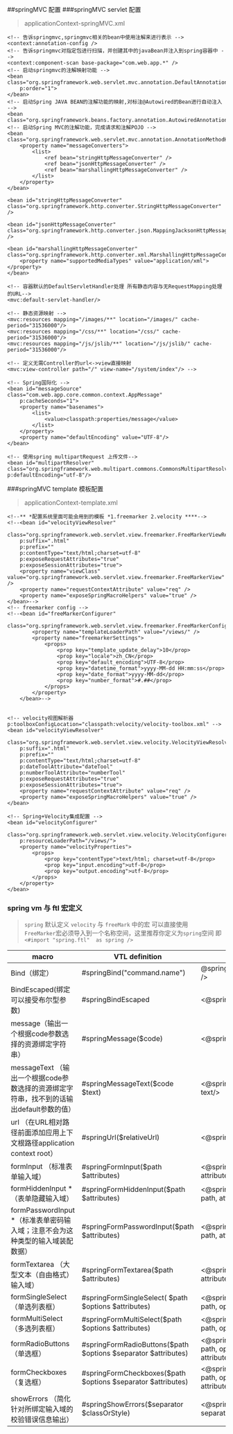 ##springMVC 配置
###springMVC  servlet 配置
>applicationContext-springMVC.xml

~~~~
<!-- 告诉springmvc,springmvc相关的bean中使用注解来进行表示 -->
<context:annotation-config />
<!-- 告诉springmvc对指定包进行扫描，并创建其中的javaBean并注入到spring容器中 -->
<context:component-scan base-package="com.web.app.*" />
<!-- 启动springmvc的注解映射功能 -->
<bean class="org.springframework.web.servlet.mvc.annotation.DefaultAnnotationHandlerMapping"
	p:order="1">
</bean>
<!-- 启动Spring JAVA BEAN的注解功能的映射,对标注@Autowired的Bean进行自动注入   -->
<bean class="org.springframework.beans.factory.annotation.AutowiredAnnotationBeanPostProcessor"/>
<!-- 启动Spring MVC的注解功能，完成请求和注解POJO -->
<bean class="org.springframework.web.servlet.mvc.annotation.AnnotationMethodHandlerAdapter">
	<property name="messageConverters">
		<list>
			<ref bean="stringHttpMessageConverter" />
			<ref bean="jsonHttpMessageConverter" />
			<ref bean="marshallingHttpMessageConverter" />
		</list>
	</property>
</bean>

<bean id="stringHttpMessageConverter" class="org.springframework.http.converter.StringHttpMessageConverter" /> 

<bean id="jsonHttpMessageConverter" class="org.springframework.http.converter.json.MappingJacksonHttpMessageConverter" />

<bean id="marshallingHttpMessageConverter" class="org.springframework.http.converter.xml.MarshallingHttpMessageConverter">
	<property name="supportedMediaTypes" value="application/xml"></property>
</bean>

<!-- 容器默认的DefaultServletHandler处理 所有静态内容与无RequestMapping处理的URL-->	
<mvc:default-servlet-handler/>

<!-- 静态资源映射 -->
<mvc:resources mapping="/images/**" location="/images/" cache-period="31536000"/>
<mvc:resources mapping="/css/**" location="/css/" cache-period="31536000"/>
<mvc:resources mapping="/js/jslib/**" location="/js/jslib/" cache-period="31536000"/>

<!-- 定义无需Controller的url<->view直接映射
<mvc:view-controller path="/" view-name="/system/index"/> -->

<!-- Spring国际化 -->  
<bean id="messageSource" class="com.web.app.core.common.context.AppMessage"
	p:cacheSeconds="1">
	<property name="basenames">  
		<list>  
			<value>classpath:properties/message</value>
		</list>  
	</property> 
	<property name="defaultEncoding" value="UTF-8"/>
</bean>

<!-- 使用spring multipartRequest 上传文件-->
<bean id="multipartResolver" class="org.springframework.web.multipart.commons.CommonsMultipartResolver" p:defaultEncoding="utf-8"/>

~~~~

###springMVC template 模板配置
>applicationContext-template.xml

~~~~~
<!--** *配置系统里面可能会用到的模板 *1.freemarker 2.velocity ****-->
<!--<bean id="velocityViewResolver"
	class="org.springframework.web.servlet.view.freemarker.FreeMarkerViewResolver"
	p:suffix=".html" 
	p:prefix="" 
	p:contentType="text/html;charset=utf-8"
	p:exposeRequestAttributes="true" 
	p:exposeSessionAttributes="true">
	<property name="viewClass" value="org.springframework.web.servlet.view.freemarker.FreeMarkerView" />
	<property name="requestContextAttribute" value="req" />
	<property name="exposeSpringMacroHelpers" value="true" />
</bean>-->
<!-- freemarker config -->
<!--<bean id="freeMarkerConfigurer"
		class="org.springframework.web.servlet.view.freemarker.FreeMarkerConfigurer">
		<property name="templateLoaderPath" value="/views/" />
		<property name="freemarkerSettings">
			<props>
				<prop key="template_update_delay">10</prop>
				<prop key="locale">zh_CN</prop>
				<prop key="default_encoding">UTF-8</prop>
				<prop key="datetime_format">yyyy-MM-dd HH:mm:ss</prop>
				<prop key="date_format">yyyy-MM-dd</prop>
				<prop key="number_format">#.##</prop>
			</props>
		</property>
	</bean>-->


<!-- velocity视图解析器 p:toolboxConfigLocation="classpath:velocity/velocity-toolbox.xml" -->
<bean id="velocityViewResolver"
	class="org.springframework.web.servlet.view.velocity.VelocityViewResolver"
	p:suffix=".html" 
	p:prefix="" 
	p:contentType="text/html;charset=utf-8"
	p:dateToolAttribute="dateTool" 
	p:numberToolAttribute="numberTool"
	p:exposeRequestAttributes="true" 
	p:exposeSessionAttributes="true">
	<property name="requestContextAttribute" value="req" />
	<property name="exposeSpringMacroHelpers" value="true" />
</bean>

<!-- Spring+Velocity集成配置 -->
<bean id="velocityConfigurer"
	class="org.springframework.web.servlet.view.velocity.VelocityConfigurer"
	p:resourceLoaderPath="/views/">
	<property name="velocityProperties">
		<props>
			<prop key="contentType">text/html; charset=utf-8</prop>
			<prop key="input.encoding">utf-8</prop>
			<prop key="output.encoding">utf-8</prop>
		</props>
	</property>
</bean>
~~~~~



### spring vm 与 ftl 宏定义
>`spring` 默认定义 `velocity` 与 `freeMark` 中的宏 可以直接使用   
>`FreeMarker`宏必须导入到一个名称空间，这里推荐你定义为`spring`空间 即`<#import "spring.ftl"  as spring />`

| macro |VTL definition  | FTL definition |
|--|--|--|
|Bind（绑定）|#springBind("command.name")|@spring.bind"command.name" />|
|BindEscaped(绑定 可以接受布尔型参数)|#springBindEscaped | <@spring.bindEscaped>|
|message（输出一个根据code参数选择的资源绑定字符串）|#springMessage($code)|<@spring.message code/>|
|messageText （输出一个根据code参数选择的资源绑定字符串，找不到的话输出default参数的值）|#springMessageText($code $text) |<@spring.messageText code, text/>|
|url （在URL相对路径前面添加应用上下文根路径application context root）|#springUrl($relativeUrl)|<@spring.url relativeUrl/>|
|formInput （标准表单输入域）|#springFormInput($path $attributes)|<@spring.formInput path, attributes, fieldType/>|
|formHiddenInput * （表单隐藏输入域）|#springFormHiddenInput($path $attributes)|<@spring.formHiddenInput path, attributes/>|
|formPasswordInput *（标准表单密码输入域；注意不会为这种类型的输入域装配数据）|#springFormPasswordInput($path $attributes)|<@spring.formPasswordInput path, attributes/>|
|formTextarea （大型文本（自由格式）输入域）|#springFormTextarea($path $attributes)|<@spring.formTextarea path, attributes/>|
|formSingleSelect （单选列表框）|#springFormSingleSelect( $path $options $attributes)|<@spring.formSingleSelect path, options, attributes/>|
|formMultiSelect （多选列表框）|#springFormMultiSelect($path $options $attributes)|<@spring.formMultiSelect path, options, attributes/>|
|formRadioButtons （单选框）|#springFormRadioButtons($path $options $separator $attributes)|<@spring.formRadioButtons path, options separator, attributes/>|
|formCheckboxes （复选框）|#springFormCheckboxes($path $options $separator $attributes)|<@spring.formCheckboxes path, options, separator, attributes/>|
|showErrors （简化针对所绑定输入域的校验错误信息输出）|#springShowErrors($separator $classOrStyle)|<@spring.showErrors separator, classOrStyle/>|
